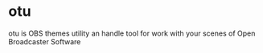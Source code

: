 # otu
otu is OBS themes utility an handle tool for work with your scenes of Open Broadcaster Software
